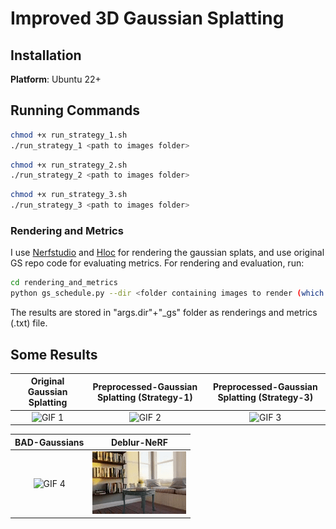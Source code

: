 #  Improved 3D Gaussian Splatting


## Installation

**Platform**: Ubuntu 22+


## Running Commands
```bash
chmod +x run_strategy_1.sh
./run_strategy_1 <path to images folder>
```


```bash
chmod +x run_strategy_2.sh
./run_strategy_2 <path to images folder>
```


```bash
chmod +x run_strategy_3.sh
./run_strategy_3 <path to images folder>
```

### Rendering and Metrics
I use [Nerfstudio](https://docs.nerf.studio/quickstart/installation.html) and [Hloc](https://github.com/cvg/Hierarchical-Localization) for rendering the gaussian splats, and use original GS repo code for evaluating metrics. For rendering and evaluation, run:

```bash
cd rendering_and_metrics
python gs_schedule.py --dir <folder containing images to render (which can be blurr)> --gt_dir <ground truths for those images, especially if they are blurr>
```
The results are stored in "args.dir"+"_gs" folder as renderings and metrics (.txt) file.
## Some Results

| Original Gaussian Splatting | Preprocessed-Gaussian Splatting (Strategy-1) | Preprocessed-Gaussian Splatting (Strategy-3) |
|:--:|:--:|:--:|
| ![GIF 1](some_results/original_gs.gif) | ![GIF 2](some_results/strategy-1.gif) | ![GIF 3](some_results/strategy-3.gif) |

| BAD-Gaussians | Deblur-NeRF |
|:--:|:--:|
| ![GIF 4](some_results/bad_gaussian.gif) | ![GIF 5](some_results/deblur-nerf.gif) |





